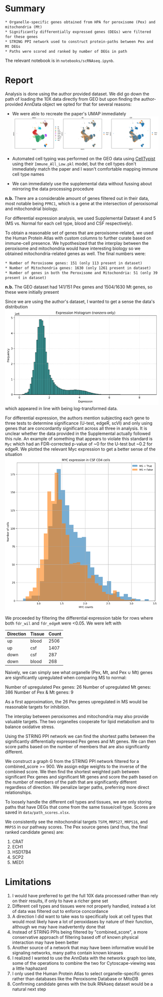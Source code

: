 # Summary

    * Organelle-specific genes obtained from HPA for peroxisome (Pex) and mitochondria (Mt)
    * Significantly differentially expressed genes (DEGs) were filtered for these genes
    * STRING PPI network used to construct protein-paths between Pex and Mt DEGs
    * Paths were scored and ranked by number of DEGs in path

The relevant notebook is in `notebooks/scRNAseq.ipynb`.

# Report

Analysis is done using the author provided dataset. We did go down the path of loading the 10X data directly from GEO but upon finding the author-provided AnnData object we opted for that for several reasons:

- We were able to recreate the paper's UMAP immediately ![umap](images/umap.png)

- Automated cell typing was performed on the GEO data using [CellTypist](https://www.celltypist.org/) using their `Immune_All_Low.pkl` model, but the cell types don't immediately match the paper and I wasn't comfortable mapping immune cell type names

- We can immediately use the supplemental data without fussing about mirroring the data processing procedure

**n.b.** There are a considerable amount of genes filtered out in their data, most notable being `PPRC1`, which is a gene at the intersection of peroxisomal and mitochondrial biology.

For differential expression analysis, we used Supplemental Dataset 4 and 5 (MS vs. Normal for each cell type, blood and CSF respectively).

To obtain a reasonable set of genes that are peroxisome-related, we used the Human Protein Atlas with custom columns to further curate based on immune-cell presence. We hypothesized that the interplay between the peroxisome and mitochondria would have interesting biology so we obtained mitochondria-related genes as well. The final numbers were:

    * Number of Peroxisome genes: 151 (only 113 present in dataset)
    * Number of Mitochondria genes: 1630 (only 1261 present in dataset)
    * Number of genes in both the Peroxisome and Mitochondria: 51 (only 39 present in dataset)

**n.b.** The GEO dataset had 141/151 Pex genes and 1504/1630 Mt genes, so these were initially present

Since we are using the author's dataset, I wanted to get a sense the data's distribution ![histogram](images/nonzero_histogram.png) which appeared in line with being log-transformed data.

For differential expression, the authors mention subjecting each gene to three tests to determine significance (U-test, edgeR, scVI) and only using genes that are concordantly significant across all three in analysis. It is unclear whether the data provided in the Supplemental actually followed this rule. An example of something that appears to violate this standard is `Myc` which had an FDR-corrected p-value of ~0 for the U-test but ~0.2 for edgeR. We plotted the relevant Myc expression to get a better sense of the situation ![myc](images/myc_expression.png)

We proceeded by filtering the differential expression table for rows where both `fdr_wil` and `fdr_edgeR` were <0.05. We were left with

| Direction | Tissue | Count |
|-----------|--------|-------|
| up        | blood  | 2506  |
| up        | csf    | 1407  |
| down      | csf    | 287   |
| down      | blood  | 268   |

Naively, we can simply see what organelle (Pex, Mt, and Pex ∪ Mt) genes are significantly upregulated when comparing MS to normal:

Number of upregulated Pex genes: 26
Number of upregulated Mt genes: 386
Number of Pex & Mt genes: 9

As a first approximation, the 26 Pex genes upregulated in MS would be reasonable targets for inhibition.

The interplay between peroxisomes and mitochondria may also provide valuable targets. The two organelles cooperate for lipid metabolism and to balance oxidative stress.

Using the STRING PPI network we can find the shortest paths between the significantly differentially expressed Pex genes and Mt genes. We can then score paths based on the number of members that are also significantly different.

We construct a graph G from the STRING PPI network filtered for a combined_score >= 900. We assign edge weights to the inverse of the combined score. We then find the shortest weighted path between significant Pex genes and significant Mt genes and score the path based on the number of members of the path that are significantly different regardless of direction. We penalize larger paths, preferring more direct relationships.

To loosely handle the different cell types and tissues, we are only storing paths that have DEGs that come from the same tissue/cell type. Scores are saved in `data/path_scores.xlsx`.

We consistently see the mitochondrial targets `TSFM`, `MRPS27`, `MRPS16`, and `MRPS5` in our pathway scores. The Pex source genes (and thus, the final ranked candidate genes) are:

1. CRAT
2. ECH1
3. HSD17B4
4. SCP2
5. MED1

# Limitations

1. I would have preferred to get the full 10X data processed rather than rely on their results, if only to have a richer gene set
2. Different cell types and tissues were not properly handled, instead a lot of data was filtered out to enforce concordance
3. A direction I did want to take was to specifically look at cell types that would most likely have a lot of peroxidases by nature of their function, although we may have inadvertently done that
4. Instead of STRING PPIs being filtered by "combined_score", a more conservative approach of filtering based off of known physical interaction may have been better
5. Another source of a network that may have been informative would be signaling networks, many paths contain known kinases
6. I realized I wanted to use the AnnData with the networkx graph too late, some of the operations to combine the two for Cytoscape-viewing was a little haphazard
7. I only used the Human Protein Atlas to select organelle-specific genes rather than databases like the Peroxisome Database or MitoDB
8. Confirming candidate genes with the bulk RNAseq dataset would be a natural next step
